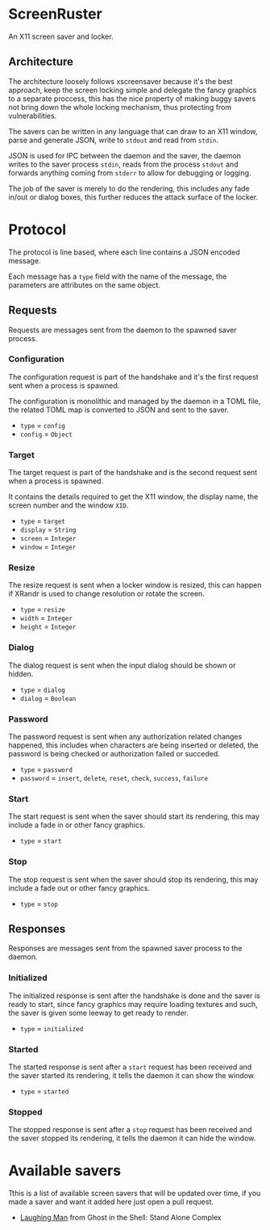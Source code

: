 ScreenRuster
============
An X11 screen saver and locker.

Architecture
------------
The architecture loosely follows xscreensaver  because it's the best approach,
keep the screen locking simple and delegate the fancy graphics to a separate
proccess, this has the nice property of making buggy savers not bring down the
whole locking mechanism, thus protecting from vulnerabilities.

The savers can be written in any language that can draw to an X11 window, parse
and generate JSON, write to `stdout` and read from `stdin`.

JSON is used for IPC between the daemon and the saver, the daemon writes to the
saver process `stdin`, reads from the process `stdout` and forwards anything
coming from `stderr` to allow for debugging or logging.

The job of the saver is merely to do the rendering, this includes any fade
in/out or dialog boxes, this further reduces the attack surface of the locker.

Protocol
========
The protocol is line based, where each line contains a JSON encoded message.

Each message has a `type` field with the name of the message, the parameters
are attributes on the same object.

Requests
--------
Requests are messages sent from the daemon to the spawned saver process.

### Configuration

The configuration request is part of the handshake and it's the first request sent when
a process is spawned.

The configuration is monolithic and managed by the daemon in a TOML file, the
related TOML map is converted to JSON and sent to the saver.

- `type`   = `config`
- `config` = `Object`

### Target

The target request is part of the handshake and is the second request sent when
a process is spawned.

It contains the details required to get the X11 window, the display name, the
screen number and the window `XID`.

- `type`    = `target`
- `display` = `String`
- `screen`  = `Integer`
- `window`  = `Integer`

### Resize

The resize request is sent when a locker window is resized, this can happen if
XRandr is used to change resolution or rotate the screen.

- `type`   = `resize`
- `width`  = `Integer`
- `height` = `Integer`

### Dialog

The dialog request is sent when the input dialog should be shown or hidden.

- `type`   = `dialog`
- `dialog` = `Boolean`

### Password

The password request is sent when any authorization related changes happened,
this includes when characters are being inserted or deleted, the password is
being checked or authorization failed or succeded.

- `type`     = `password`
- `password` = `insert`, `delete`, `reset`, `check`, `success`, `failure`

### Start

The start request is sent when the saver should start its rendering, this may
include a fade in or other fancy graphics.

- `type` = `start`

### Stop

The stop request is sent when the saver should stop its rendering, this may
include a fade out or other fancy graphics.

- `type` = `stop`

Responses
---------
Responses are messages sent from the spawned saver process to the daemon.

### Initialized

The initialized response is sent after the handshake is done and the saver is
ready to start, since fancy graphics may require loading textures and such, the
saver is given some leeway to get ready to render.

- `type` = `initialized`

### Started

The started response is sent after a `start` request has been received and the
saver started its rendering, it tells the daemon it can show the window.

- `type` = `started`

### Stopped

The stopped response is sent after a `stop` request has been received and the
saver stopped its rendering, it tells the daemon it can hide the window.

Available savers
================
Tthis is a list of available screen savers that will be updated over time, if
you made a saver and want it added here just open a pull request.

- [Laughing Man](https://github.com/meh/screenruster-saver-laughing_man) from Ghost in the Shell: Stand Alone Complex
